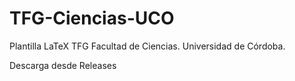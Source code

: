 # TFG-Ciencias-UCO
Plantilla  LaTeX TFG Facultad de Ciencias. Universidad de Córdoba.

Descarga desde Releases
